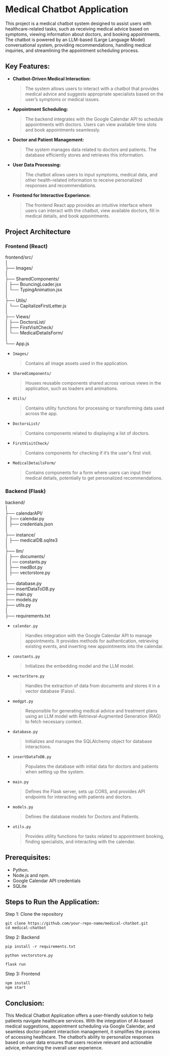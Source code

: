 # Medical Chatbot Application
This project is a medical chatbot system designed to assist users with healthcare-related tasks, such as receiving medical advice based on symptoms, viewing information about doctors, and booking appointments. The chatbot is powered by an LLM-based (Large Language Model) conversational system, providing recommendations, handling medical inquiries, and streamlining the appointment scheduling process.


## Key Features:
* **Chatbot-Driven Medical Interaction:**
    >The system allows users to interact with a chatbot that provides medical advice and suggests appropriate specialists based on the user’s symptoms or medical issues.

* **Appointment Scheduling:**
    >The backend integrates with the Google Calendar API to schedule appointments with doctors. Users can view available time slots and book appointments seamlessly.

* **Doctor and Patient Management:**
    >The system manages data related to doctors and patients. The database efficiently stores and retrieves this information.

* **User Data Processing:**
    >The chatbot allows users to input symptoms, medical data, and other health-related information to receive personalized responses and recommendations.

* **Frontend for Interactive Experience:**
    >The frontend React app provides an intuitive interface where users can interact with the chatbot, view available doctors, fill in medical details, and book appointments.

## Project Architecture

### Frontend (React)

frontend/src/\
│\
├── Images/\
│\
├── SharedComponents/\
│   ├── BouncingLoader.jsx\
│   └── TypingAnimation.jsx\
│\
├── Utils/\
│   └── CapitalizeFirstLetter.js\
│\
├── Views/\
│   ├── DoctorsList/\
│   ├── FirstVisitCheck/\
│   └── MedicalDetailsForm/\
│\
└── App.js

* `Images/`
    >Contains all image assets used in the application. 

* `SharedComponents/`
    >Houses reusable components shared across various views in the application, such as loaders and animations.

* `Utils/`
    >Contains utility functions for processing or transforming data used across the app.

* `DoctorsList/`
    >Contains components related to displaying a list of doctors.

* `FirstVisitCheck/`
    >Contains components for checking if it’s the user's first visit.
    
* `MedicalDetailsForm/`
    >Contains components for a form where users can input their medical details, potentially to get personalized recommendations.


### Backend (Flask)
backend/\
│\
├── calendarAPI/\
│   ├── calendar.py     
│   ├── credentials.json\
│\
├── instance/\
│   ├── medicalDB.sqlite3\
│\
├── llm/\
│   ├── documents/\
│   │── constants.py\
│   ├── medBot.py    
│   ├── vectorstore.py     
│\
├── database.py\
├── insertDataToDB.py\
├── main.py  
├── models.py           
├── utils.py              
│\
├── requirements.txt          

* `calendar.py`
    >Handles integration with the Google Calendar API to manage appointments. It provides methods for authentication, retrieving existing events, and inserting new appointments into the calendar.

* `constants.py`
    >Initializes the embedding model and the LLM model.

* `vectorStore.py`
    >Handles the extraction of data from documents and stores it in a vector database (Faiss).

* `medgpt.py`
    >Responsible for generating medical advice and treatment plans using an LLM model with Retrieval-Augmented Generation (RAG) to fetch necessary context.

* `database.py`
    >Initializes and manages the SQLAlchemy object for database interactions.

* `insertDataToDB.py`
    >Populates the database with initial data for doctors and patients when setting up the system.

* `main.py`
    >Defines the Flask server, sets up CORS, and provides API endpoints for interacting with patients and doctors.

* `models.py` 
    >Defines the database models for Doctors and Patients.

* `utils.py`
    >Provides utility functions for tasks related to appointment booking, finding specialists, and interacting with the calendar.


## Prerequisites:
* Python.
* Node.js and npm.
* Google Calendar API credentials
* SQLite

## Steps to Run the Application:
Step 1: Clone the repository

```
git clone https://github.com/your-repo-name/medical-chatbot.git
cd medical-chatbot
```
Step 2: Backend 
```
pip install -r requirements.txt

python vectorstore.py

flask run
```
Step 3: Frontend 
```
npm install
npm start
```

## Conclusion:
This Medical Chatbot Application offers a user-friendly solution to help patients navigate healthcare services. With the integration of AI-based medical suggestions, appointment scheduling via Google Calendar, and seamless doctor-patient interaction management, it simplifies the process of accessing healthcare. The chatbot’s ability to personalize responses based on user data ensures that users receive relevant and actionable advice, enhancing the overall user experience.

